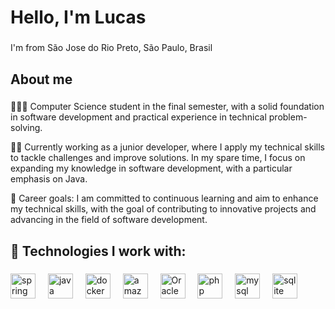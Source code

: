 <h1 align="left">Hello, I'm Lucas</h1>

###

<p align="left">I'm from São Jose do Rio Preto, São Paulo, Brasil</p>

###

<h2 align="left">About me</h2>

###

<p align="left">👨🏼‍🎓 Computer Science student in the final semester, with a solid foundation in software development and practical experience in technical problem-solving.

👨‍💻 Currently working as a junior developer, where I apply my technical skills to tackle challenges and improve solutions. In my spare time, I focus on expanding my knowledge in software development, with a particular emphasis on Java.

💼 Career goals: I am committed to continuous learning and aim to enhance my technical skills, with the goal of contributing to innovative projects and advancing in the field of software development.</p>

###

<h2 align="left">🔧 Technologies I work with:</h2>

###

<div align="left">
  <img src="https://cdn.jsdelivr.net/gh/devicons/devicon/icons/spring/spring-original.svg" height="40" alt="spring logo"  />
  <img width="12" />
  <img src="https://cdn.jsdelivr.net/gh/devicons/devicon/icons/java/java-original.svg" height="40" alt="java logo"  />
  <img width="12" />
  <img src="https://cdn.simpleicons.org/docker/FF2D20" height="40" alt="docker logo"  />
  <img width="12" />
  <img src="https://cdn.simpleicons.org/amazonwebservices/FF2D20" height="40" alt="amazonwebservices logo"  />
   <img width="12" />
  <img src="https://cdn.jsdelivr.net/gh/devicons/devicon@latest/icons/oracle/oracle-original.svg" height="40" alt="Oracle logo" />
  <img width="12" />
  <img src="https://cdn.jsdelivr.net/gh/devicons/devicon/icons/php/php-original.svg" height="40" alt="php logo"  />
  <img width="12" />
  <img src="https://cdn.jsdelivr.net/gh/devicons/devicon/icons/mysql/mysql-original.svg" height="40" alt="mysql logo"  />
  <img width="12" />
  <img src="https://cdn.jsdelivr.net/gh/devicons/devicon/icons/sqlite/sqlite-original.svg" height="40" alt="sqlite logo"  />
</div>

###

<div align="left">

</div>

###
